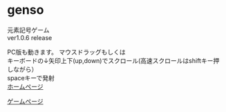 # genso
元素記号ゲーム  
ver1.0.6 release  

PC版も動きます。
マウスドラッグもしくは  
キーボードの↓矢印上下(up,down)でスクロール(高速スクロールはshiftキー押しながら）  
spaceキーで発射  
[ホームページ](http://cooyou.github.io/genso/)  

[ゲームページ](http://cooyou.github.io/genso/www/genso.html)  


